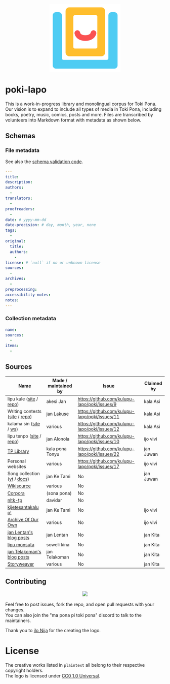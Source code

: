 <img src="images/logo.svg" alt="Logo of poki Lapo" width="225" style="display: block; margin: 0 auto"/>

# poki-lapo

This is a work-in-progress library and monolingual corpus for Toki Pona. Our vision is to expand to include all types of media in Toki Pona, including books, poetry, music, comics, posts and more. Files are transcribed by volunteers into Markdown format with metadata as shown below.

## Schemas

### File metadata

See also the [schema validation code](utils/validate-schemas.ts).

```yaml
---
title:
description:
authors:
  -
translators:
  -
proofreaders:
  -
date: # yyyy-mm-dd
date-precision: # day, month, year, none
tags:
  -
original:
  title:
  authors:
    -
license: # `null` if no or unknown license
sources:
  -
archives:
  -
preprocessing:
accessibility-notes:
notes:
---
```

### Collection metadata
```yaml
name:
sources:
  -
items:
  -
```

## Sources

| Name                                                  | Made / maintained by | Issue                                         | Claimed by            |
|-------------------------------------------------------|----------------------|-----------------------------------------------|-----------------------|
| lipu kule ([site][lk site] / [repo][lk repo])         | akesi Jan            | https://github.com/kulupu-lapo/poki/issues/9  | kala Asi              |
| Writing contests ([site][um site] / [repo][um repo])  | jan Lakuse           | https://github.com/kulupu-lapo/poki/issues/11 | kala Asi              |
| kalama sin ([site][ks site] / [ws][ks ws])            | various              | https://github.com/kulupu-lapo/poki/issues/12 | kala Asi              |
| lipu tenpo ([site][lt site] / [repo][lt repo])        | jan Alonola          | https://github.com/kulupu-lapo/poki/issues/10 | ijo vivi              |
| [TP Library][tonyu lib]                               | kala pona Tonyu      | https://github.com/kulupu-lapo/poki/issues/22 | jan Juwan             |
| Personal websites                                     | various              | https://github.com/kulupu-lapo/poki/issues/17 | ijo vivi              |
| Song collection ([yt][songs yt] / [docs][songs doc])  | jan Ke Tami          | No                                            | jan Juwan             |
| [Wikisource]                                          | various              | No                                            |                       |
| [Corpora]                                             | (sona pona)          | No                                            |                       |
| [nltk-tp]                                             | davidar              | No                                            |                       |
| [kijetesantakalu o!][kije o]                          | jan Ke Tami          | No                                            | ijo vivi              |
| [Archive Of Our Own][AO3]                             | various              | No                                            | ijo vivi              |
| [jan Lentan's blog posts][Lentan]                     | jan Lentan           | No                                            | jan Kita              |
| [lipu monsuta]                                        | soweli kina          | No                                            | jan Kita              |
| [jan Telakoman's blog posts][Telakoman]               | jan Telakoman        | No                                            | jan Kita              |
| [Storyweaver]                                         | various              | No                                            | jan Kita              |

[lk site]:https://lipukule.org/
[lk repo]:https://github.com/lipukule/lipu-kule
[um site]:https://utala.pona.la
[um repo]:https://github.com/raacz/utala
[ks site]:https://redcircle.com/shows/kalama-sin
[ks ws]:https://wikisource.org/wiki/Kalama_sin
[lt site]:https://liputenpo.org/
[lt repo]:https://github.com/lipu-tenpo/liputenpo.org
[songs yt]:https://www.youtube.com/playlist?list=PLc7R2x5fn6AqRFUR9JzGIqh0FMdtsXRnH
[songs doc]:https://docs.google.com/spreadsheets/d/1qXextl70wJUo9xJ0VzECLXb3smiroQDT8U2_aAb_ycM/edit
[tonyu lib]:https://docs.google.com/document/d/1IdMucmhPCzvoUF94Gp25XCwocWOl4PfQ_wfOkiU8cu8/edit?usp=sharing
[Wikisource]:https://wikisource.org/wiki/Category:Toki_pona
[Corpora]:https://sona.pona.la/wiki/Corpora
[nltk-tp]:https://github.com/davidar/nltk-tp/tree/master/Corpus
[kije o]:https://kijetesantakalu-o.tumblr.com/tagged/comic
[AO3]:https://archiveofourown.org/works/search?work_search%5Blanguage_id%5D=tok
[Lentan]:https://lipu-sona.pona.la/lentan/
[lipu monsuta]:https://lipumonsuta.neocities.org/
[Telakoman]:https://joelthomastr.github.io/tokipona/README_si
[Storyweaver]:https://storyweaver.org.in/en/stories?language=Toki+Pona

## Contributing

<div align="center">
  <a href="https://github.com/kulupu-lapo/poki/graphs/contributors">
    <img src="https://contrib.rocks/image?repo=kulupu-lapo/poki" />
  </a>
</div>

Feel free to post issues, fork the repo, and open pull requests with your changes.  \
You can also join the "ma pona pi toki pona" discord to talk to the maintainers.

Thank you to [ilo Nija](https://nia.dog/) for the creating the logo.

# License

The creative works listed in `plaintext` all belong to their respective copyright holders.  \
The logo is licensed under [CC0 1.0 Universal](https://creativecommons.org/public-domain/cc0/).
